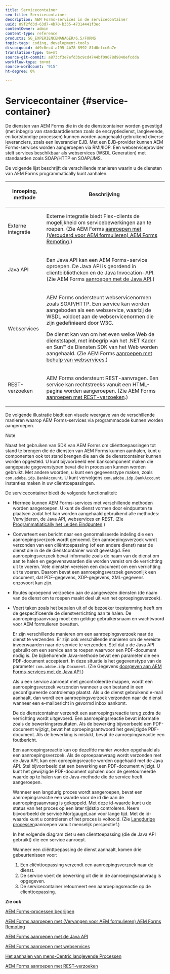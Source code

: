 ```yaml
---
title: Servicecontainer
seo-title: Servicecontainer
description: AEM Forms-services in de servicecontainer
uuid: 89f2fd3d-63d7-4b70-b335-47314441f3ec
contentOwner: admin
content-type: reference
products: SG_EXPERIENCEMANAGER/6.5/FORMS
topic-tags: coding, development-tools
discoiquuid: dd9c0ec4-a195-4b78-8992-81d0efcc0a7e
translation-type: tm+mt
source-git-commit: a873cf3e7efd3bc9cd4744bf09078d9040efcdda
workflow-type: tm+mt
source-wordcount: '915'
ht-degree: 0%

---
```



# Servicecontainer {#service-container}

De diensten van AEM Forms die in de de dienstcontainer worden gevestigd (met inbegrip van standaarddiensten zoals de encryptiedienst, langlevende, en kortstondige processen) kunnen worden aangehaald gebruikend diverse leveranciers, zoals een leverancier EJB. Met een EJB-provider kunnen AEM Forms-services worden aangeroepen via RMI/IIOP. Een webserviceprovider stelt services beschikbaar als webservices (WSDL Generation) met standaarden zoals SOAP/HTTP en SOAP/JMS.

De volgende lijst beschrijft de verschillende manieren waarin u de diensten van AEM Forms programmatically kunt aanhalen.

<table>
 <thead>
  <tr>
   <th><p>Inroeping, methode</p></th>
   <th><p>Beschrijving</p></th>
  </tr>
 </thead>
 <tbody>
  <tr>
   <td><p>Externe integratie</p></td>
   <td><p>Externe integratie biedt Flex-clients de mogelijkheid om servicebewerkingen aan te roepen. (Zie AEM Forms <a href="/help/forms/developing/invoking-aem-forms-using-remoting.md#invoking-aem-forms-using-remoting">aanroepen met (Verouderd voor AEM formulieren) AEM Forms Remoting</a>.)</p></td>
  </tr>
  <tr>
   <td><p>Java API</p></td>
   <td><p>Een Java API kan een AEM Forms-service oproepen. De Java API is geordend in clientbibliotheken en de Java Invocation-API. (Zie AEM Forms <a href="/help/forms/developing/invoking-aem-forms-using-java.md#invoking-aem-forms-using-the-java-api">aanroepen met de Java API</a>.)</p></td>
  </tr>
  <tr>
   <td><p>Webservices</p></td>
   <td><p>AEM Forms ondersteunt webservicenormen zoals SOAP/HTTP. Een service kan worden aangeboden als een webservice, waarbij de WSDL voldoet aan de webservicenormen die zijn gedefinieerd door W3C.</p><p>De dienst kan van om het even welke Web de dienststapel, met inbegrip van het .NET Kader en Sun™ de Diensten SDK van het Web worden aangehaald. (Zie AEM Forms <a href="/help/forms/developing/invoking-aem-forms-using-web.md#invoking-aem-forms-using-web-services">aanroepen met behulp van webservices</a>.)</p></td>
  </tr>
  <tr>
   <td><p>REST-verzoeken</p></td>
   <td><p>AEM Forms ondersteunt REST-aanvragen. Een service kan rechtstreeks vanuit een HTML-pagina worden aangeroepen. (Zie AEM Forms <a href="/help/forms/developing/invoking-aem-forms-using-rest.md#invoking-aem-forms-using-rest-requests">aanroepen met REST-verzoeken</a>.)</p></td>
  </tr>
 </tbody>
</table>

De volgende illustratie biedt een visuele weergave van de verschillende manieren waarop AEM Forms-services via programmacode kunnen worden aangeroepen.

>[!NOTE]
>
>Naast het gebruiken van SDK van AEM Forms om cliënttoepassingen tot stand te brengen die de diensten van AEM Forms kunnen aanhalen, kunt u componenten ook tot stand brengen die aan de de dienstcontainer kunnen worden opgesteld. U kunt bijvoorbeeld een bankcomponent maken die aangepaste gegevenstypen bevat die in processen kunnen worden gebruikt. Met andere woorden, u kunt een gegevenstype maken, zoals `com.adobe.idp.BankAccount`. U kunt vervolgens `com.adobe.idp.BankAccount` instanties maken in uw clienttoepassingen.

De servicecontainer biedt de volgende functionaliteit:

* Hiermee kunnen AEM Forms-services met verschillende methoden worden aangeroepen. U kunt de dienst vormen door eindpunten te plaatsen zodat het kan worden aangehaald gebruikend alle methodes: Verwijderen, de Java API, webservices en REST. (Zie [Programmatiatically het Leiden Eindpunten](/help/forms/developing/programmatically-endpoints.md#programmatically-managing-endpoints).)
* Converteert een bericht naar een genormaliseerde indeling die een aanroepingsverzoek wordt genoemd. Een aanroepingsverzoek wordt verzonden van een cliënttoepassing (of een andere dienst) naar de dienst die in de de dienstcontainer wordt gevestigd. Een aanroepingsverzoek bevat informatie zoals de naam van de dienst om aan te halen en gegevenswaarden die worden vereist om de verrichting uit te voeren. Vele diensten vereisen een document om een verrichting uit te voeren. Daarom bevat een aanroepingsverzoek gewoonlijk een document, dat PDF-gegevens, XDP-gegevens, XML-gegevens enzovoort kan zijn.
* Routes oproepend verzoeken aan de aangewezen diensten (de naam van de dienst om te roepen maakt deel uit van het oproepingsverzoek).
* Voert taken zoals het bepalen uit of de bezoeker toestemming heeft om de gespecificeerde de dienstverrichting aan te halen. De aanroepingsaanvraag moet een geldige gebruikersnaam en wachtwoord voor AEM formulieren bevatten.

   Er zijn verschillende manieren om een aanroepingsverzoek naar de dienst te verzenden. Er zijn ook verschillende manieren om de vereiste invoerwaarden naar de service te verzenden. Stel dat u de Java API gebruikt om een service aan te roepen waarvoor een PDF-document nodig is. De bijbehorende Java-methode bevat een parameter die een PDF-document accepteert. In deze situatie is het gegevenstype van de parameter `com.adobe.idp.Document`. (Zie Gegevens [doorgeven aan AEM Forms-services met de Java API](/help/forms/developing/invoking-aem-forms-using-java.md#passing-data-to-aem-forms-services-using-the-java-api).)

   Als u een service aanroept met gecontroleerde mappen, wordt een aanroepingsverzoek verzonden wanneer u een bestand in een geconfigureerde controlemap plaatst. Als u de dienst gebruikend e-mail aanhaalt, dan wordt een aanroepingsverzoek verzonden naar de dienst wanneer een e-mailbericht in gevormd inbox aankomt.

   De de dienstcontainer verzendt een aanroepingsreactie terug zodra de verrichting wordt uitgevoerd. Een aanroepingsreactie bevat informatie zoals de bewerkingsresultaten. Als de bewerking bijvoorbeeld een PDF-document wijzigt, bevat het oproepingsantwoord het gewijzigde PDF-document. Als de bewerking is mislukt, bevat de aanroepingsreactie een foutbericht.

   Een aanroepingsreactie kan op dezelfde manier worden opgehaald als een aanroepingsverzoek. Als de oproepaanvraag wordt verzonden met de Java API, kan een oproepingsreactie worden opgehaald met de Java API. Stel bijvoorbeeld dat een bewerking een PDF-document wijzigt. U kunt het gewijzigde PDF-document ophalen door de geretourneerde waarde op te halen van de Java-methode die de service heeft aangeroepen.

   Wanneer een langdurig proces wordt aangeroepen, bevat een aanroepingsreactie een waarde voor de id die aan de aanroepingsaanvraag is gekoppeld. Met deze id-waarde kunt u de status van het proces op een later tijdstip controleren. Neem bijvoorbeeld de service MortgaugeLoan voor lange tijd. Met de id-waarde kunt u controleren of het proces is voltooid. (Zie [Langdurige processen](/help/forms/developing/invoking-human-centric-long-lived.md#invoking-human-centric-long-lived-processes)aanroepen vanuit menselijk perspectief.)

   In het volgende diagram ziet u een clienttoepassing (die de Java API gebruikt) die een service aanroept.

   Wanneer een cliënttoepassing de dienst aanhaalt, komen drie gebeurtenissen voor:

   1. Een cliënttoepassing verzendt een aanroepingsverzoek naar de dienst.
   1. De service voert de bewerking uit die in de aanroepingsaanvraag is opgegeven.
   1. De servicecontainer retourneert een aanroepingsreactie op de clienttoepassing.

**Zie ook**

[AEM Forms-processen begrijpen](/help/forms/developing/aem-forms-processes.md#understanding-aem-forms-processes)

[AEM Forms aanroepen met (Vervangen voor AEM formulieren) AEM Forms Remoting](/help/forms/developing/invoking-aem-forms-using-remoting.md#invoking-aem-forms-using-remoting)

[AEM Forms aanroepen met de Java API](/help/forms/developing/invoking-aem-forms-using-java.md#invoking-aem-forms-using-the-java-api)

[AEM Forms aanroepen met webservices](/help/forms/developing/invoking-aem-forms-using-web.md#invoking-aem-forms-using-web-services)

[Het aanhalen van mens-Centric langlevende Processen](/help/forms/developing/invoking-human-centric-long-lived.md#invoking-human-centric-long-lived-processes)

[AEM Forms aanroepen met REST-verzoeken](/help/forms/developing/invoking-aem-forms-using-rest.md#invoking-aem-forms-using-rest-requests)
